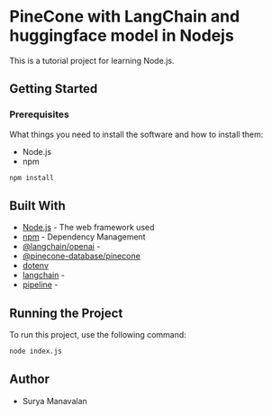 # PineCone with LangChain and huggingface model in Nodejs 

This is a tutorial project for learning Node.js.

## Getting Started


### Prerequisites

What things you need to install the software and how to install them:

- Node.js
- npm

```sh
npm install
```

## Built With

- [Node.js](https://nodejs.org/en/) - The web framework used
- [npm](https://www.npmjs.com/) - Dependency Management
- [@langchain/openai](https://www.npmjs.com/package/@langchain/openai) -
- [@pinecone-database/pinecone](https://www.npmjs.com/package/@pinecone-database/pinecone)
- [dotenv](https://www.npmjs.com/package/dotenv) 
- [langchain](https://www.npmjs.com/package/langchain) -
- [pipeline](@huggingface/transformersi) -

## Running the Project

To run this project, use the following command:


```sh
node index.js
```

## Author
- Surya Manavalan